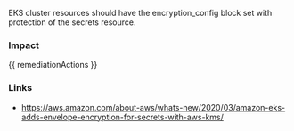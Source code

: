 
EKS cluster resources should have the encryption_config block set with protection of the secrets resource.


### Impact
<!-- Add Impact here -->

<!-- DO NOT CHANGE -->
{{ remediationActions }}

### Links
- https://aws.amazon.com/about-aws/whats-new/2020/03/amazon-eks-adds-envelope-encryption-for-secrets-with-aws-kms/


